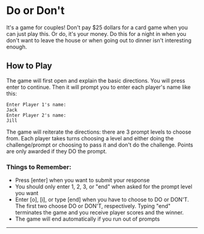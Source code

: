 # Do or Don't
It's a game for couples! Don't pay $25 dollars for a card game when you can just play this. Or do, it's your money.
Do this for a night in when you don't want to leave the house or when going out to dinner isn't interesting enough.
## How to Play
The game will first open and explain the basic directions. You will press enter to continue. Then it will prompt you to enter each player's name like this:
```
Enter Player 1's name:
Jack
Enter Player 2's name:
Jill
```
The game will reiterate the directions: there are 3 prompt levels to choose from. Each player takes turns choosing a level and either doing the challenge/prompt or choosing to pass it and don't do the challenge. Points are only awarded if they DO the prompt.
### Things to Remember:
- Press [enter] when you want to submit your response
- You should only enter 1, 2, 3, or "end" when asked for the prompt level you want
- Enter [o], [i], or type [end] when you have to choose to DO or DON'T. The first two choose DO or DON'T, respectively. Typing "end" terminates the game and you receive player scores and the winner.
- The game will end automatically if you run out of prompts
---
